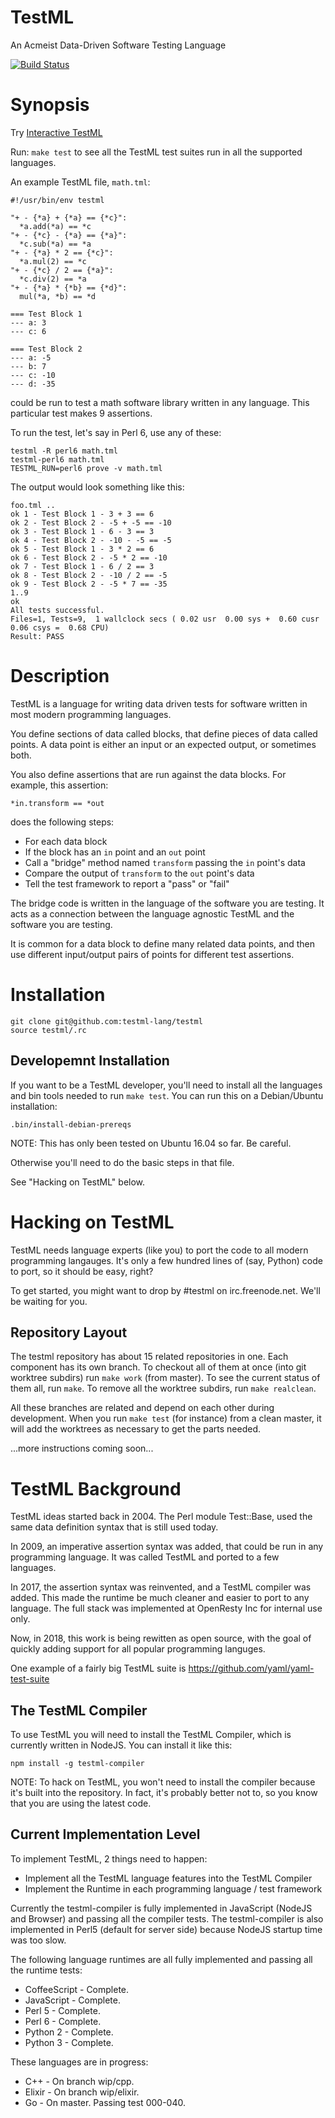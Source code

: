 TestML
======

An Acmeist Data-Driven Software Testing Language

[![Build Status](https://travis-ci.org/testml-lang/testml.svg?branch=master)](https://travis-ci.org/testml-lang/testml)

# Synopsis

Try [Interactive TestML](http://testml.org/playground/)

Run: `make test` to see all the TestML test suites run in all the supported
languages.

An example TestML file, `math.tml`:
```
#!/usr/bin/env testml

"+ - {*a} + {*a} == {*c}":
  *a.add(*a) == *c
"+ - {*c} - {*a} == {*a}":
  *c.sub(*a) == *a
"+ - {*a} * 2 == {*c}":
  *a.mul(2) == *c
"+ - {*c} / 2 == {*a}":
  *c.div(2) == *a
"+ - {*a} * {*b} == {*d}":
  mul(*a, *b) == *d

=== Test Block 1
--- a: 3
--- c: 6

=== Test Block 2
--- a: -5
--- b: 7
--- c: -10
--- d: -35
```

could be run to test a math software library written in any language. This
particular test makes 9 assertions.

To run the test, let's say in Perl 6, use any of these:
```
testml -R perl6 math.tml
testml-perl6 math.tml
TESTML_RUN=perl6 prove -v math.tml
```

The output would look something like this:
```
foo.tml ..
ok 1 - Test Block 1 - 3 + 3 == 6
ok 2 - Test Block 2 - -5 + -5 == -10
ok 3 - Test Block 1 - 6 - 3 == 3
ok 4 - Test Block 2 - -10 - -5 == -5
ok 5 - Test Block 1 - 3 * 2 == 6
ok 6 - Test Block 2 - -5 * 2 == -10
ok 7 - Test Block 1 - 6 / 2 == 3
ok 8 - Test Block 2 - -10 / 2 == -5
ok 9 - Test Block 2 - -5 * 7 == -35
1..9
ok
All tests successful.
Files=1, Tests=9,  1 wallclock secs ( 0.02 usr  0.00 sys +  0.60 cusr  0.06 csys =  0.68 CPU)
Result: PASS
```

# Description

TestML is a language for writing data driven tests for software written in most
modern programming languages.

You define sections of data called blocks, that define pieces of data called
points. A data point is either an input or an expected output, or sometimes
both.

You also define assertions that are run against the data blocks. For example,
this assertion:
```
*in.transform == *out
```

does the following steps:

* For each data block
* If the block has an `in` point and an `out` point
* Call a "bridge" method named `transform` passing the `in` point's data
* Compare the output of `transform` to the `out` point's data
* Tell the test framework to report a "pass" or "fail"

The bridge code is written in the language of the software you are testing. It
acts as a connection between the language agnostic TestML and the software you
are testing.

It is common for a data block to define many related data points, and then use
different input/output pairs of points for different test assertions.

# Installation

```
git clone git@github.com:testml-lang/testml
source testml/.rc
```

## Developemnt Installation

If you want to be a TestML developer, you'll need to install all the languages
and bin tools needed to run `make test`. You can run this on a Debian/Ubuntu
installation:
```
.bin/install-debian-prereqs
```

NOTE: This has only been tested on Ubuntu 16.04 so far. Be careful.

Otherwise you'll need to do the basic steps in that file.

See "Hacking on TestML" below.

# Hacking on TestML

TestML needs language experts (like you) to port the code to all modern
programming langauges. It's only a few hundred lines of (say, Python) code to
port, so it should be easy, right?

To get started, you might want to drop by #testml on irc.freenode.net. We'll be
waiting for you.

## Repository Layout

The testml repository has about 15 related repositories in one. Each component
has its own branch. To checkout all of them at once (into git worktree subdirs)
run `make work` (from master). To see the current status of them all, run
`make`. To remove all the worktree subdirs, run `make realclean`.

All these branches are related and depend on each other during development.
When you run `make test` (for instance) from a clean master, it will add the
worktrees as necessary to get the parts needed.

...more instructions coming soon...

# TestML Background

TestML ideas started back in 2004. The Perl module Test::Base, used the same
data definition syntax that is still used today.

In 2009, an imperative assertion syntax was added, that could be run in any
programming language. It was called TestML and ported to a few languages.

In 2017, the assertion syntax was reinvented, and a TestML compiler was added.
This made the runtime be much cleaner and easier to port to any language. The
full stack was implemented at OpenResty Inc for internal use only.

Now, in 2018, this work is being rewitten as open source, with the goal of
quickly adding support for all popular programming languges.

One example of a fairly big TestML suite is
https://github.com/yaml/yaml-test-suite

## The TestML Compiler

To use TestML you will need to install the TestML Compiler, which is currently
written in NodeJS. You can install it like this:
```
npm install -g testml-compiler
```

NOTE: To hack on TestML, you won't need to install the compiler because it's
built into the repository. In fact, it's probably better not to, so you know
that you are using the latest code.

## Current Implementation Level

To implement TestML, 2 things need to happen:

* Implement all the TestML language features into the TestML Compiler
* Implement the Runtime in each programming language / test framework

Currently the testml-compiler is fully implemented in JavaScript (NodeJS and
Browser) and passing all the compiler tests. The testml-compiler is also
implemented in Perl5 (default for server side) because NodeJS startup time was
too slow.

The following language runtimes are all fully implemented and passing all the
runtime tests:

* CoffeeScript - Complete.
* JavaScript - Complete.
* Perl 5 - Complete.
* Perl 6 - Complete.
* Python 2 - Complete.
* Python 3 - Complete.

These languages are in progress:

* C++ - On branch wip/cpp.
* Elixir - On branch wip/elixir.
* Go - On master. Passing test 000-040.
